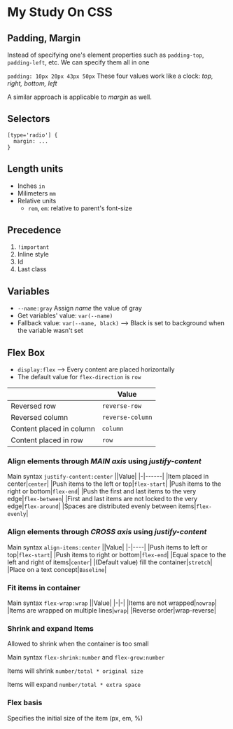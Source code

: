 # My Study On CSS

## Padding, Margin
Instead of specifying one's element properties such as `padding-top`, `padding-left`, etc. We can specify them all in one

`padding: 10px 20px 43px 50px`
These four values work like a clock: *top, right, bottom, left*

A similar approach is applicable to *margin* as well.

## Selectors
```
[type='radio'] {
  margin: ...
}
```

## Length units
- Inches `in`
- Milimeters `mm`
- Relative units
  - `rem`, `em`: relative to parent's font-size

## Precedence
1. `!important`
2. Inline style
3. Id
4. Last class

## Variables
- `--name:gray` Assign *name* the value of gray
- Get variables' value: `var(--name)`
- Fallback value: `var(--name, black)` --> Black is set to background when the variable wasn't set

## Flex Box
- `display:flex` --> Every content are placed horizontally
- The default value for `flex-direction` is `row`
  
||Value|
|-|------|
|Reversed row|`reverse-row`|
|Reversed column|`reverse-column`|
|Content placed in column|`column`|
|Content placed in row|`row`|

### Align elements through *MAIN axis* using *justify-content*
Main syntax `justify-content:center`
||Value|
|-|------|
|Item placed in center|`center`|
|Push items to the left or top|`flex-start`|
|Push items to the right or bottom|`flex-end`|
|Push the first and last items to the very edge|`flex-between`|
|First and last items are not locked to the very edge|`flex-around`|
|Spaces are distributed evenly between items|`flex-evenly`|
### Align elements through *CROSS axis* using *justify-content*
Main syntax `align-items:center`
||Value|
|-|----|
|Push items to left or top|`flex-start`|
|Push items to right or bottom|`flex-end`|
|Equal space to the left and right of items|`center`|
|(Default value) fill the container|`stretch`|
|Place on a text concept|`Baseline`|
### Fit items in container
Main syntax `flex-wrap:wrap`
||Value|
|-|-|
|Items are not wrapped|`nowrap`|
|Items are wrapped on multiple lines|`wrap`|
|Reverse order|wrap-reverse|

### Shrink and expand Items
Allowed to shrink when the container is too small

Main syntax `flex-shrink:number` and `flex-grow:number`

Items will shrink `number/total * original size` 

Items will expand `number/total * extra space`

### Flex basis
Specifies the initial size of the item (px, em, %)
